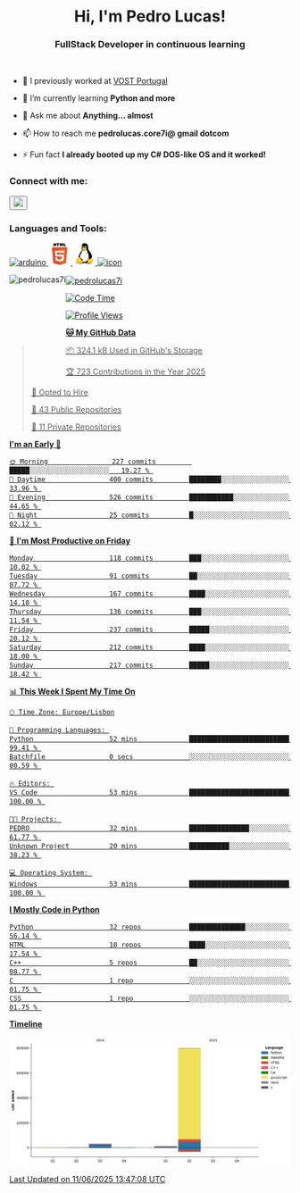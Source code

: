 <h1 align="center">Hi, I'm Pedro Lucas!</h1>
<h3 align="center">FullStack Developer in continuous learning</h3>
<br>

- 🔭 I previously worked at [VOST Portugal](https://github.com/vostpt) 

- 🌱 I’m currently learning **Python and more**

- 💬 Ask me about **Anything... almost**

- 📫 How to reach me **pedrolucas.core7i@ gmail dotcom**

- ⚡ Fun fact **I already booted up my C# DOS-like OS and it worked!**

<h3 align="left">Connect with me:</h3>
<p align="left">
    <div display="flex">
        <a href="https://bsky.app/profile/pedrolucas7i.bsky.social">
            <button>
                <img width=45 src="https://upload.wikimedia.org/wikipedia/commons/7/7a/Bluesky_Logo.svg">
            </button>
        </a>
    </div>
</p>
<h3 align="left">Languages and Tools:</h3>
<p align="left"> <a href="https://www.arduino.cc/" target="_blank" rel="noreferrer"> <img src="https://cdn.worldvectorlogo.com/logos/arduino-1.svg" alt="arduino" width="40" height="40"/> </a> <a href="https://www.w3.org/html/" target="_blank" rel="noreferrer"> <img src="https://raw.githubusercontent.com/devicons/devicon/master/icons/html5/html5-original-wordmark.svg" alt="html5" width="40" height="40"/> </a> <a href="https://www.linux.org/" target="_blank" rel="noreferrer"> <img src="https://raw.githubusercontent.com/devicons/devicon/master/icons/linux/linux-original.svg" alt="linux" width="40" height="40"/> </a> <a href="https://www.python.org" target="_blank" rel="noreferrer"> <img src="https://techstack-generator.vercel.app/python-icon.svg" alt="icon" width="40" height="40" />

<p><img align="left" height="194px" src="https://github-readme-stats.vercel.app/api/top-langs?username=pedrolucas7i&show_icons=true&theme=tokyonight&locale=en&layout=compact" alt="pedrolucas7i" /></p><img height="194px" align="center" src="https://github-readme-stats.vercel.app/api?username=pedrolucas7i&show_icons=true&theme=tokyonight&locale=en" alt="pedrolucas7i" />

<!--START_SECTION:waka-->
![Code Time](http://img.shields.io/badge/Code%20Time-186%20hrs%2032%20mins-blue)

![Profile Views](http://img.shields.io/badge/Profile%20Views-32-blue)

**🐱 My GitHub Data** 

> 📦 324.1 kB Used in GitHub's Storage 
 > 
> 🏆 723 Contributions in the Year 2025
 > 
> 💼 Opted to Hire
 > 
> 📜 43 Public Repositories 
 > 
> 🔑 11 Private Repositories 
 > 
**I'm an Early 🐤** 

```text
🌞 Morning                227 commits         █████░░░░░░░░░░░░░░░░░░░░   19.27 % 
🌆 Daytime                400 commits         ████████░░░░░░░░░░░░░░░░░   33.96 % 
🌃 Evening                526 commits         ███████████░░░░░░░░░░░░░░   44.65 % 
🌙 Night                  25 commits          █░░░░░░░░░░░░░░░░░░░░░░░░   02.12 % 
```
📅 **I'm Most Productive on Friday** 

```text
Monday                   118 commits         ███░░░░░░░░░░░░░░░░░░░░░░   10.02 % 
Tuesday                  91 commits          ██░░░░░░░░░░░░░░░░░░░░░░░   07.72 % 
Wednesday                167 commits         ████░░░░░░░░░░░░░░░░░░░░░   14.18 % 
Thursday                 136 commits         ███░░░░░░░░░░░░░░░░░░░░░░   11.54 % 
Friday                   237 commits         █████░░░░░░░░░░░░░░░░░░░░   20.12 % 
Saturday                 212 commits         ████░░░░░░░░░░░░░░░░░░░░░   18.00 % 
Sunday                   217 commits         █████░░░░░░░░░░░░░░░░░░░░   18.42 % 
```


📊 **This Week I Spent My Time On** 

```text
🕑︎ Time Zone: Europe/Lisbon

💬 Programming Languages: 
Python                   52 mins             █████████████████████████   99.41 % 
Batchfile                0 secs              ░░░░░░░░░░░░░░░░░░░░░░░░░   00.59 % 

🔥 Editors: 
VS Code                  53 mins             █████████████████████████   100.00 % 

🐱‍💻 Projects: 
PEDRO                    32 mins             ███████████████░░░░░░░░░░   61.77 % 
Unknown Project          20 mins             ██████████░░░░░░░░░░░░░░░   38.23 % 

💻 Operating System: 
Windows                  53 mins             █████████████████████████   100.00 % 
```

**I Mostly Code in Python** 

```text
Python                   32 repos            ██████████████░░░░░░░░░░░   56.14 % 
HTML                     10 repos            ████░░░░░░░░░░░░░░░░░░░░░   17.54 % 
C++                      5 repos             ██░░░░░░░░░░░░░░░░░░░░░░░   08.77 % 
C                        1 repo              ░░░░░░░░░░░░░░░░░░░░░░░░░   01.75 % 
CSS                      1 repo              ░░░░░░░░░░░░░░░░░░░░░░░░░   01.75 % 
```



**Timeline**

![Lines of Code chart](https://raw.githubusercontent.com/pedrolucas7i/pedrolucas7i/main/assets/bar_graph.png)


 Last Updated on 11/06/2025 13:47:08 UTC
<!--END_SECTION:waka-->

